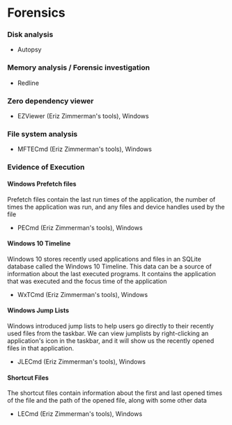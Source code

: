 # Forensics 

### Disk analysis
- Autopsy

### Memory analysis / Forensic investigation
- Redline

### Zero dependency viewer
- EZViewer (Eriz Zimmerman's tools), Windows

### File system analysis
- MFTECmd (Eriz Zimmerman's tools), Windows

### Evidence of Execution 
#### Windows Prefetch files
Prefetch files contain the last run times of the application, the number of times the application was run, and any files and device handles used by the file
- PECmd (Eriz Zimmerman's tools), Windows

#### Windows 10 Timeline
Windows 10 stores recently used applications and files in an SQLite database called the Windows 10 Timeline. This data can be a source of information about the last executed programs. It contains the application that was executed and the focus time of the application
- WxTCmd (Eriz Zimmerman's tools), Windows

#### Windows Jump Lists
Windows introduced jump lists to help users go directly to their recently used files from the taskbar. We can view jumplists by right-clicking an application's icon in the taskbar, and it will show us the recently opened files in that application.
- JLECmd (Eriz Zimmerman's tools), Windows

#### Shortcut Files
The shortcut files contain information about the first and last opened times of the file and the path of the opened file, along with some other data
- LECmd (Eriz Zimmerman's tools), Windows

